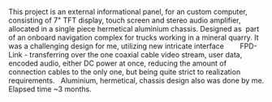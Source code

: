 This project is an external informational panel, for an custom computer, consisting of 7" TFT display, touch screen and stereo audio amplifier, allocated in a single piece hermetical aluminium chassis. Designed as  part of an onboard navigation complex for trucks working in a mineral quarry. 
It was a challenging design for me, utilizing new intricate interface        FPD-Link - transferring over the one coaxial cable video stream, user data, encoded audio, either DC power at once, reducing the amount of connection cables to the only one, but being quite strict to realization requirements.
  Aluminium, hermetical, chassis design also was done by me. 
Elapsed time ~3 months.
